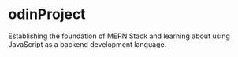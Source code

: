 # odinProject
Establishing the foundation of MERN Stack and learning about using JavaScript as a backend development language.
